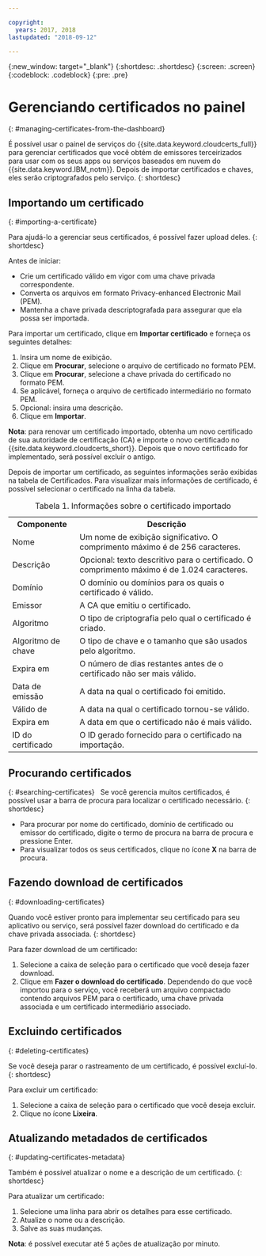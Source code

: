 ```yaml
---

copyright:
  years: 2017, 2018
lastupdated: "2018-09-12"

---
```

{:new_window: target="_blank"}
{:shortdesc: .shortdesc}
{:screen: .screen}
{:codeblock: .codeblock}
{:pre: .pre}

# Gerenciando certificados no painel
{: #managing-certificates-from-the-dashboard}

É possível usar o painel de serviços do {{site.data.keyword.cloudcerts_full}} para gerenciar certificados que você obtém de emissores terceirizados para usar com os seus apps ou serviços baseados em nuvem do {{site.data.keyword.IBM_notm}}. Depois de importar certificados e chaves, eles serão criptografados pelo serviço.
{: shortdesc}

## Importando um certificado
{: #importing-a-certificate}

Para ajudá-lo a gerenciar seus certificados, é possível fazer upload deles.
{: shortdesc}

Antes de iniciar:

* Crie um certificado válido em vigor com uma chave privada correspondente.
* Converta os arquivos em formato Privacy-enhanced Electronic Mail (PEM).
* Mantenha a chave privada descriptografada para assegurar que ela possa ser importada.

Para importar um certificado, clique em **Importar certificado** e forneça os seguintes detalhes:

1. Insira um nome de exibição.
2. Clique em **Procurar**, selecione o arquivo de certificado no formato PEM.
3. Clique em **Procurar**, selecione a chave privada do certificado no formato PEM.
4. Se aplicável, forneça o arquivo de certificado intermediário no formato PEM.
5. Opcional: insira uma descrição.
6. Clique em **Importar**.  

**Nota**: para renovar um certificado importado, obtenha um novo certificado de sua autoridade de
certificação (CA) e importe o novo certificado no {{site.data.keyword.cloudcerts_short}}. Depois que o novo certificado
for implementado, será possível excluir o antigo.

Depois de importar um certificado, as seguintes informações serão exibidas na tabela de Certificados. Para visualizar mais
informações de certificado, é possível selecionar o certificado na linha da tabela.

<table>
<caption> Tabela 1. Informações sobre o certificado importado </caption>
  <tr>
    <th> Componente </th>
    <th> Descrição </th>
  </tr>
  <tr>
    <td>Nome</td>
    <td>Um nome de exibição significativo. O comprimento máximo é de 256 caracteres. </td>
  </tr>
  <tr>
    <td>Descrição</td>
    <td>Opcional: texto descritivo para o certificado. O comprimento máximo é de 1.024 caracteres.</td>
  </tr>
  <tr>
    <td>Domínio</td>
    <td>O domínio ou domínios para os quais o certificado é válido. </td>
  </tr>
  <tr>
    <td>Emissor</td>
    <td>A CA que emitiu o certificado.</td>
  </tr>
  <tr>
    <td>Algoritmo</td>
    <td>O tipo de criptografia pelo qual o certificado é criado. </td>
  </tr>
  <tr>
    <td>Algoritmo de chave</td>
    <td>O tipo de chave e o tamanho que são usados pelo algoritmo. </td>
  </tr>
  <tr>
    <td>Expira em </td>
    <td>O número de dias restantes antes de o certificado não ser mais válido. </td>
  </tr>
  <tr>
    <td>Data de emissão</td>
    <td>A data na qual o certificado foi emitido. </td>
  </tr>
  <tr>
    <td>Válido de</td>
    <td>A data na qual o certificado tornou-se válido. </td>
  </tr>
  <tr>
    <td>Expira em</td>
    <td>A data em que o certificado não é mais válido. </td>
  </tr>
  <tr>
    <td>ID do certificado</td>
    <td>O ID gerado fornecido para o certificado na importação. </td>
  </tr>
</table>

## Procurando certificados
{: #searching-certificates}
 
Se você gerencia muitos certificados, é possível usar a barra de procura para localizar o certificado necessário.
{: shortdesc}
 
-   Para procurar por nome do certificado, domínio de certificado ou emissor do certificado, digite o termo de procura na
barra de procura e pressione Enter.
-   Para visualizar todos os seus certificados, clique no ícone **X** na barra de procura.

## Fazendo download de certificados
{: #downloading-certificates}

Quando você estiver pronto para implementar seu certificado para seu aplicativo ou serviço, será possível fazer
download do certificado e da chave privada associada.
{: shortdesc}

Para fazer download de um certificado:

1. Selecione a caixa de seleção para o certificado que você deseja fazer download.
2. Clique em **Fazer o download do certificado**. Dependendo do que você importou para o serviço, você
receberá um arquivo compactado contendo arquivos PEM para o certificado, uma chave privada associada e um certificado
intermediário associado.


## Excluindo certificados
{: #deleting-certificates}

Se você deseja parar o rastreamento de um certificado, é possível excluí-lo.
{: shortdesc}  

Para excluir um certificado:

1. Selecione a caixa de seleção para o certificado que você deseja excluir.
2. Clique no ícone **Lixeira**.

## Atualizando metadados de certificados
{: #updating-certificates-metadata}

Também é possível atualizar o nome e a descrição de um certificado.
{: shortdesc}

Para atualizar um certificado:

1. Selecione uma linha para abrir os detalhes para esse certificado.
2. Atualize o nome ou a descrição.
3. Salve as suas mudanças.

**Nota**: é possível executar até 5 ações de atualização por minuto.
